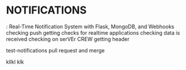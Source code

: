 # NOTIFICATIONS
: Real-Time Notification System with Flask, MongoDB, and Webhooks
checking push
getting checks for realtime applications
checking data is received
checking on serVEr
CREW
getting header

test-notifications
pull request and merge

kllkl
klk

